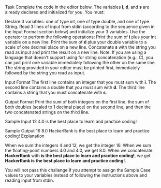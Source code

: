 Task
Complete the code in the editor below. The variables **i**, **d**, and **s** are already declared and initialized for you. You must:

Declare 3 variables: one of type int, one of type double, and one of type String.
Read 3 lines of input from stdin (according to the sequence given in the Input Format section below) and initialize your 3 variables.
Use the  operator to perform the following operations:
Print the sum of **i** plus your int variable on a new line.
Print the sum of **d** plus your double variable to a scale of one decimal place on a new line.
Concatenate **s** with the string you read as input and print the result on a new line.
Note: If you are using a language that doesn't support using  for string concatenation (e.g.: C), you can just print one variable immediately following the other on the same line. The string provided in your editor must be printed first, immediately followed by the string you read as input.

Input Format
The first line contains an integer that you must sum with **i**.
The second line contains a double that you must sum with **d**.
The third line contains a string that you must concatenate with **s**.

Output Format
Print the sum of both integers on the first line, the sum of both doubles (scaled to 1 decimal place) on the second line, and then the two concatenated strings on the third line.

Sample Input
12
4.0
is the best place to learn and practice coding!

Sample Output
16
8.0
HackerRank is the best place to learn and practice coding!
Explanation

When we sum the integers 4 and 12, we get the integer 16.
When we sum the floating-point numbers 4.0 and 4.0, we get 8.0.
When we concatenate **HackerRank** with **is the best place to learn and practice coding!**, we get **HackerRank is the best place to learn and practice coding!**.

You will not pass this challenge if you attempt to assign the Sample Case values to your variables instead of following the instructions above and reading input from stdin.